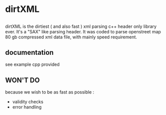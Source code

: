 # dirtXML
##
dirtXML is the dirtiest ( and also fast ) xml parsing c++ header only library ever.
It's a "SAX" like parsing header.
It was coded to parse openstreet map 80 gb compressed xml data file, with mainly speed requirement.
## documentation
see example cpp provided
## WON'T DO
because we wish to be as fast as possible :
   - validity checks
   - error handling

